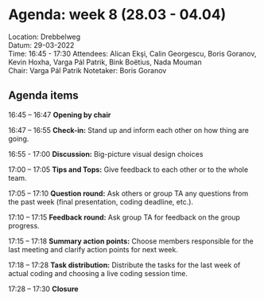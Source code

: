 # Agenda: week 8 (28.03 - 04.04)

Location: 		Drebbelweg  
Datum: 		    29-03-2022  
Time: 		    16:45 - 17:30
Attendees:		Alican Ekşi, Calin Georgescu, Boris Goranov, Kevin Hoxha, Varga Pál Patrik, Bink Boëtius, Nada Mouman  
Chair: 	        Varga Pál Patrik 
Notetaker:	    Boris Goranov

## Agenda items

16:45 – 16:47		**Opening by chair**

16:47 – 16:55		**Check-in:** Stand up and inform each other on how thing are going.

16:55 - 17:00       **Discussion:** Big-picture visual design choices

17:00 – 17:05		**Tips and Tops:** Give feedback to each other or to the whole team.

17:05 – 17:10	    **Question round:** Ask others or group TA any questions from the past week (final presentation, coding deadline, etc.).

17:10 – 17:15		**Feedback round:** Ask group TA for feedback on the group progress.

17:15 – 17:18		**Summary action points:** Choose members responsible for the last meeting and clarify action points for next week.

17:18 – 17:28		**Task distribution:** Distribute the tasks for the last week of actual coding and choosing a live coding session time.

17:28 – 17:30		**Closure**

